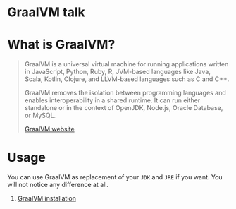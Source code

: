 # GraalVM talk

# What is GraalVM?

> GraalVM is a universal virtual machine for running applications written in JavaScript, Python, Ruby, R, JVM-based languages like Java, Scala, Kotlin, Clojure, and LLVM-based languages such as C and C++.
>
> GraalVM removes the isolation between programming languages and enables interoperability in a shared runtime. It can run either standalone or in the context of OpenJDK, Node.js, Oracle Database, or MySQL.
>
> [GraalVM website](https://www.graalvm.org/)

# Usage

You can use GraalVM as replacement of your `JDK` and `JRE` if you want. You will not notice any difference at all.


1. [GraalVM installation](00-install.md)